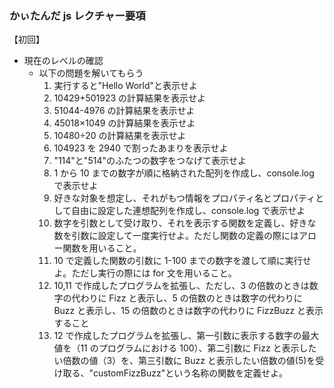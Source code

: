 ### かぃたんだ js レクチャー要項

【初回】

- 現在のレベルの確認
  - 以下の問題を解いてもらう
    1. 実行すると"Hello World"と表示せよ
    2. 10429+501923 の計算結果を表示せよ
    3. 51044-4976 の計算結果を表示せよ
    4. 45018×1049 の計算結果を表示せよ
    5. 10480÷20 の計算結果を表示せよ
    6. 104923 を 2940 で割ったあまりを表示せよ
    7. "114"と"514"のふたつの数字をつなげて表示せよ
    8. 1 から 10 までの数字が順に格納された配列を作成し、console.log で表示せよ
    9. 好きな対象を想定し、それがもつ情報をプロパティ名とプロパティとして自由に設定した連想配列を作成し、console.log で表示せよ
    10. 数字を引数として受け取り、それを表示する関数を定義し、好きな数を引数に設定して一度実行せよ。ただし関数の定義の際にはアロー関数を用いること。
    11. 10 で定義した関数の引数に 1-100 までの数字を渡して順に実行せよ。ただし実行の際には for 文を用いること。
    12. 10,11 で作成したプログラムを拡張し、ただし、3 の倍数のときは数字の代わりに Fizz と表示し、5 の倍数のときは数字の代わりに Buzz と表示し、15 の倍数のときは数字の代わりに FizzBuzz と表示すること
    13. 12 で作成したプログラムを拡張し、第一引数に表示する数字の最大値を（11 のプログラムにおける 100）、第二引数に Fizz と表示したい倍数の値（3）を、第三引数に Buzz と表示したい倍数の値(5)を受け取る、"customFizzBuzz"という名称の関数を定義せよ。
